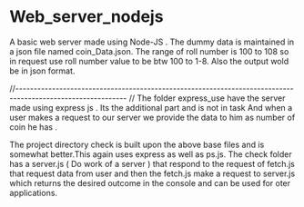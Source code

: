 # Web_server_nodejs

A basic web server made using Node-JS .
The dummy data is maintained in a json file named coin_Data.json.
The range of roll number is 100 to 108 so in request use roll number value to be btw 100 to 1-8.
Also the output wold be in json format.

//------------------------------------------------------------------------------------------------------------ //
The folder express_use have the server made using express js . Its the additional part and is not in task
And when a user makes a request to our server we provide the data to him as number of coin he has .

The project directory check is built upon the above base files and is somewhat better.This again uses express as well as ps.js. 
The check folder has a server.js ( Do work of a server ) that respond to the request of fetch.js that request data from user and then the fetch.js make a request to server.js which returns the desired outcome in the console and can be used for oter applications.

